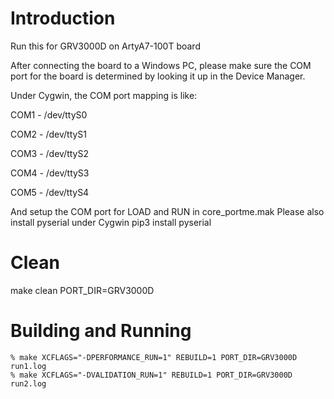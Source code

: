 # Introduction

Run this for GRV3000D on ArtyA7-100T board

After connecting the board to a Windows PC, please make sure the COM port for the board is determined by looking it up in the Device Manager.

Under Cygwin, the COM port mapping is like:

COM1 - /dev/ttyS0

COM2 - /dev/ttyS1

COM3 - /dev/ttyS2

COM4 - /dev/ttyS3

COM5 - /dev/ttyS4


And setup the COM port for LOAD and RUN in core_portme.mak
Please also install pyserial under Cygwin pip3 install pyserial

# Clean

make clean PORT_DIR=GRV3000D

# Building and Running

	% make XCFLAGS="-DPERFORMANCE_RUN=1" REBUILD=1 PORT_DIR=GRV3000D run1.log
	% make XCFLAGS="-DVALIDATION_RUN=1" REBUILD=1 PORT_DIR=GRV3000D run2.log
